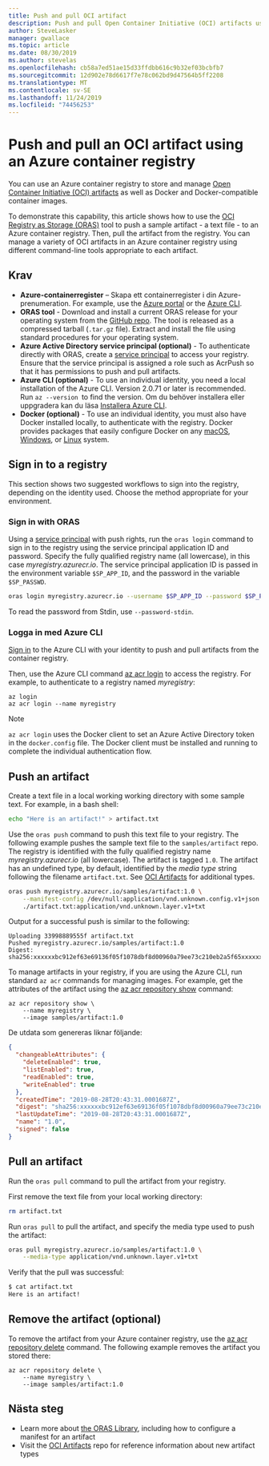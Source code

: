 ```yaml
---
title: Push and pull OCI artifact
description: Push and pull Open Container Initiative (OCI) artifacts using a private container registry in Azure
author: SteveLasker
manager: gwallace
ms.topic: article
ms.date: 08/30/2019
ms.author: stevelas
ms.openlocfilehash: cb58a7ed51ae15d33ffdbb616c9b32ef03bcbfb7
ms.sourcegitcommit: 12d902e78d6617f7e78c062bd9d47564b5ff2208
ms.translationtype: MT
ms.contentlocale: sv-SE
ms.lasthandoff: 11/24/2019
ms.locfileid: "74456253"
---
```

# <a name="push-and-pull-an-oci-artifact-using-an-azure-container-registry"></a>Push and pull an OCI artifact using an Azure container registry

You can use an Azure container registry to store and manage [Open Container Initiative (OCI) artifacts](container-registry-image-formats.md#oci-artifacts) as well as Docker and Docker-compatible container images.

To demonstrate this capability, this article shows how to use the [OCI Registry as Storage (ORAS)](https://github.com/deislabs/oras) tool to push a sample artifact -  a text file - to an Azure container registry. Then, pull the artifact from the registry. You can manage a variety of OCI artifacts in an Azure container registry using different command-line tools appropriate to each artifact.

## <a name="prerequisites"></a>Krav

* **Azure-containerregister** – Skapa ett containerregister i din Azure-prenumeration. For example, use the [Azure portal](container-registry-get-started-portal.md) or the [Azure CLI](container-registry-get-started-azure-cli.md).
* **ORAS tool** - Download and install a current ORAS release for your operating system from the [GitHub repo](https://github.com/deislabs/oras/releases). The tool is released as a compressed tarball (`.tar.gz` file). Extract and install the file using standard procedures for your operating system.
* **Azure Active Directory service principal (optional)** - To authenticate directly with ORAS, create a [service principal](container-registry-auth-service-principal.md) to access your registry. Ensure that the service principal is assigned a role such as AcrPush so that it has permissions to push and pull artifacts.
* **Azure CLI (optional)** - To use an individual identity, you need a local installation of the Azure CLI. Version 2.0.71 or later is recommended. Run `az --version `to find the version. Om du behöver installera eller uppgradera kan du läsa [Installera Azure CLI](/cli/azure/install-azure-cli).
* **Docker (optional)** - To use an individual identity, you must also have Docker installed locally, to authenticate with the registry. Docker provides packages that easily configure Docker on any [macOS][docker-mac], [Windows][docker-windows], or [Linux][docker-linux] system.


## <a name="sign-in-to-a-registry"></a>Sign in to a registry

This section shows two suggested workflows to sign into the registry, depending on the identity used. Choose the method appropriate for your environment.

### <a name="sign-in-with-oras"></a>Sign in with ORAS

Using a [service principal](container-registry-auth-service-principal.md) with push rights, run the `oras login` command to sign in to the registry using the service principal application ID and password. Specify the fully qualified registry name (all lowercase), in this case *myregistry.azurecr.io*. The service principal application ID is passed in the environment variable `$SP_APP_ID`, and the password in the variable `$SP_PASSWD`.

```bash
oras login myregistry.azurecr.io --username $SP_APP_ID --password $SP_PASSWD
```

To read the password from Stdin, use `--password-stdin`.

### <a name="sign-in-with-azure-cli"></a>Logga in med Azure CLI

[Sign in](/cli/azure/authenticate-azure-cli) to the Azure CLI with your identity to push and pull artifacts from the container registry.

Then, use the Azure CLI command [az acr login](/cli/azure/acr?view=azure-cli-latest#az-acr-login) to access the registry. For example, to authenticate to a registry named *myregistry*:

```azurecli
az login
az acr login --name myregistry
```

> [!NOTE]
> `az acr login` uses the Docker client to set an Azure Active Directory token in the `docker.config` file. The Docker client must be installed and running to complete the individual authentication flow.

## <a name="push-an-artifact"></a>Push an artifact

Create a text file in a local working working directory with some sample text. For example, in a bash shell:

```bash
echo "Here is an artifact!" > artifact.txt
```

Use the `oras push` command to push this text file to your registry. The following example pushes the sample text file to the `samples/artifact` repo. The registry is identified with the fully qualified registry name *myregistry.azurecr.io* (all lowercase). The artifact is tagged `1.0`. The artifact has an undefined type, by default, identified by the *media type* string following the filename `artifact.txt`. See [OCI Artifacts](https://github.com/opencontainers/artifacts) for additional types. 

```bash
oras push myregistry.azurecr.io/samples/artifact:1.0 \
    --manifest-config /dev/null:application/vnd.unknown.config.v1+json \
    ./artifact.txt:application/vnd.unknown.layer.v1+txt
```

Output for a successful push is similar to the following:

```console
Uploading 33998889555f artifact.txt
Pushed myregistry.azurecr.io/samples/artifact:1.0
Digest: sha256:xxxxxxbc912ef63e69136f05f1078dbf8d00960a79ee73c210eb2a5f65xxxxxx
```

To manage artifacts in your registry, if you are using the Azure CLI, run standard `az acr` commands for managing images. For example, get the attributes of the artifact using the [az acr repository show][az-acr-repository-show] command:

```azurecli
az acr repository show \
    --name myregistry \
    --image samples/artifact:1.0
```

De utdata som genereras liknar följande:

```json
{
  "changeableAttributes": {
    "deleteEnabled": true,
    "listEnabled": true,
    "readEnabled": true,
    "writeEnabled": true
  },
  "createdTime": "2019-08-28T20:43:31.0001687Z",
  "digest": "sha256:xxxxxxbc912ef63e69136f05f1078dbf8d00960a79ee73c210eb2a5f65xxxxxx",
  "lastUpdateTime": "2019-08-28T20:43:31.0001687Z",
  "name": "1.0",
  "signed": false
}
```

## <a name="pull-an-artifact"></a>Pull an artifact

Run the `oras pull` command to pull the artifact from your registry.

First remove the text file from your local working directory:

```bash
rm artifact.txt
```

Run `oras pull` to pull the artifact, and specify the media type used to push the artifact:

```bash
oras pull myregistry.azurecr.io/samples/artifact:1.0 \
    --media-type application/vnd.unknown.layer.v1+txt
```

Verify that the pull was successful:

```bash
$ cat artifact.txt
Here is an artifact!
```

## <a name="remove-the-artifact-optional"></a>Remove the artifact (optional)

To remove the artifact from your Azure container registry, use the [az acr repository delete][az-acr-repository-delete] command. The following example removes the artifact you stored there:

```azurecli
az acr repository delete \
    --name myregistry \
    --image samples/artifact:1.0
```

## <a name="next-steps"></a>Nästa steg

* Learn more about [the ORAS Library](https://github.com/deislabs/oras/tree/master/docs), including how to configure a manifest for an artifact
* Visit the [OCI Artifacts](https://github.com/opencontainers/artifacts) repo for reference information about new artifact types



<!-- LINKS - external -->
[docker-linux]: https://docs.docker.com/engine/installation/#supported-platforms
[docker-mac]: https://docs.docker.com/docker-for-mac/
[docker-windows]: https://docs.docker.com/docker-for-windows/

<!-- LINKS - internal -->
[az-acr-repository-show]: /cli/azure/acr/repository?#az-acr-repository-show
[az-acr-repository-delete]: /cli/azure/acr/repository#az-acr-repository-delete
